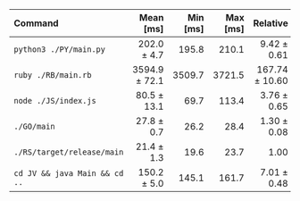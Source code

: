 | Command | Mean [ms] | Min [ms] | Max [ms] | Relative |
|:---|---:|---:|---:|---:|
| `python3 ./PY/main.py` | 202.0 ± 4.7 | 195.8 | 210.1 | 9.42 ± 0.61 |
| `ruby ./RB/main.rb` | 3594.9 ± 72.1 | 3509.7 | 3721.5 | 167.74 ± 10.60 |
| `node ./JS/index.js` | 80.5 ± 13.1 | 69.7 | 113.4 | 3.76 ± 0.65 |
| `./GO/main` | 27.8 ± 0.7 | 26.2 | 28.4 | 1.30 ± 0.08 |
| `./RS/target/release/main ` | 21.4 ± 1.3 | 19.6 | 23.7 | 1.00 |
| `cd JV && java Main && cd ..` | 150.2 ± 5.0 | 145.1 | 161.7 | 7.01 ± 0.48 |

